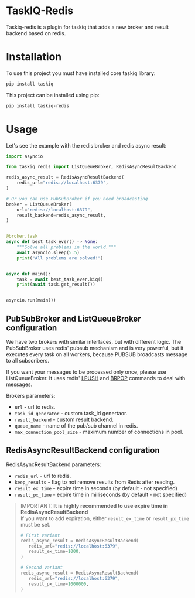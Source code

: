 # TaskIQ-Redis

Taskiq-redis is a plugin for taskiq that adds a new broker and result backend based on redis.

# Installation

To use this project you must have installed core taskiq library:
```bash
pip install taskiq
```
This project can be installed using pip:
```bash
pip install taskiq-redis
```

# Usage

Let's see the example with the redis broker and redis async result:

```python
import asyncio

from taskiq_redis import ListQueueBroker, RedisAsyncResultBackend

redis_async_result = RedisAsyncResultBackend(
    redis_url="redis://localhost:6379",
)

# Or you can use PubSubBroker if you need broadcasting
broker = ListQueueBroker(
    url="redis://localhost:6379",
    result_backend=redis_async_result,
)


@broker.task
async def best_task_ever() -> None:
    """Solve all problems in the world."""
    await asyncio.sleep(5.5)
    print("All problems are solved!")


async def main():
    task = await best_task_ever.kiq()
    print(await task.get_result())


asyncio.run(main())
```

## PubSubBroker and ListQueueBroker configuration

We have two brokers with similar interfaces, but with different logic.
The PubSubBroker uses redis' pubsub mechanism and is very powerful,
but it executes every task on all workers, because PUBSUB broadcasts message
to all subscribers.

If you want your messages to be processed only once, please use ListQueueBroker.
It uses redis' [LPUSH](https://redis.io/commands/lpush/) and [BRPOP](https://redis.io/commands/brpop/) commands to deal with messages.

Brokers parameters:
* `url` - url to redis.
* `task_id_generator` - custom task_id genertaor.
* `result_backend` - custom result backend.
* `queue_name` - name of the pub/sub channel in redis.
* `max_connection_pool_size` - maximum number of connections in pool.

## RedisAsyncResultBackend configuration

RedisAsyncResultBackend parameters:
* `redis_url` - url to redis.
* `keep_results` - flag to not remove results from Redis after reading.
* `result_ex_time` - expire time in seconds (by default - not specified)
* `result_px_time` - expire time in milliseconds (by default - not specified)
> IMPORTANT: **It is highly recommended to use expire time ​​in RedisAsyncResultBackend**  
> If you want to add expiration, either `result_ex_time` or `result_px_time` must be set.  
>```python
># First variant
>redis_async_result = RedisAsyncResultBackend(
>    redis_url="redis://localhost:6379",
>    result_ex_time=1000,
>)
>
># Second variant
>redis_async_result = RedisAsyncResultBackend(
>    redis_url="redis://localhost:6379",
>    result_px_time=1000000,
>)
>```